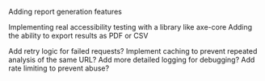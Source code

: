 
Adding report generation features

Implementing real accessibility testing with a library like axe-core
Adding the ability to export results as PDF or CSV

Add retry logic for failed requests?
Implement caching to prevent repeated analysis of the same URL?
Add more detailed logging for debugging?
Add rate limiting to prevent abuse?